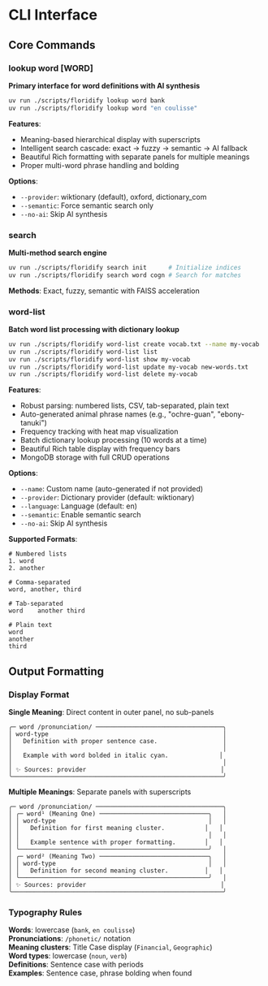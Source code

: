 # CLI Interface

## Core Commands

### lookup word [WORD]
**Primary interface for word definitions with AI synthesis**

```bash
uv run ./scripts/floridify lookup word bank
uv run ./scripts/floridify lookup word "en coulisse"  
```

**Features**:
- Meaning-based hierarchical display with superscripts
- Intelligent search cascade: exact → fuzzy → semantic → AI fallback
- Beautiful Rich formatting with separate panels for multiple meanings
- Proper multi-word phrase handling and bolding

**Options**:
- `--provider`: wiktionary (default), oxford, dictionary_com
- `--semantic`: Force semantic search only
- `--no-ai`: Skip AI synthesis

### search
**Multi-method search engine**

```bash
uv run ./scripts/floridify search init      # Initialize indices
uv run ./scripts/floridify search word cogn # Search for matches
```

**Methods**: Exact, fuzzy, semantic with FAISS acceleration

### word-list
**Batch word list processing with dictionary lookup**

```bash
uv run ./scripts/floridify word-list create vocab.txt --name my-vocab
uv run ./scripts/floridify word-list list
uv run ./scripts/floridify word-list show my-vocab
uv run ./scripts/floridify word-list update my-vocab new-words.txt
uv run ./scripts/floridify word-list delete my-vocab
```

**Features**:
- Robust parsing: numbered lists, CSV, tab-separated, plain text
- Auto-generated animal phrase names (e.g., "ochre-guan", "ebony-tanuki")
- Frequency tracking with heat map visualization
- Batch dictionary lookup processing (10 words at a time)
- Beautiful Rich table display with frequency bars
- MongoDB storage with full CRUD operations

**Options**:
- `--name`: Custom name (auto-generated if not provided)
- `--provider`: Dictionary provider (default: wiktionary)
- `--language`: Language (default: en)
- `--semantic`: Enable semantic search
- `--no-ai`: Skip AI synthesis

**Supported Formats**:
```
# Numbered lists
1. word
2. another

# Comma-separated
word, another, third

# Tab-separated
word	another	third

# Plain text
word
another
third
```

## Output Formatting

### Display Format

**Single Meaning**: Direct content in outer panel, no sub-panels
```
╭─ word /pronunciation/ ───────────────────────────────────╮
│ word-type                                                │
│   Definition with proper sentence case.                  │
│                                                          │
│   Example with word bolded in italic cyan.              │
│                                                          │
│ ✨ Sources: provider                                     │
╰──────────────────────────────────────────────────────────╯
```

**Multiple Meanings**: Separate panels with superscripts
```
╭─ word /pronunciation/ ───────────────────────────────────╮
│ ╭─ word¹ (Meaning One) ──────────────────────────────╮   │
│ │ word-type                                          │   │
│ │   Definition for first meaning cluster.           │   │ 
│ │                                                    │   │
│ │   Example sentence with proper formatting.        │   │
│ ╰────────────────────────────────────────────────────╯   │
│ ╭─ word² (Meaning Two) ──────────────────────────────╮   │
│ │ word-type                                          │   │
│ │   Definition for second meaning cluster.          │   │
│ ╰────────────────────────────────────────────────────╯   │
│ ✨ Sources: provider                                     │
╰──────────────────────────────────────────────────────────╯
```

### Typography Rules

**Words**: lowercase (`bank`, `en coulisse`)  
**Pronunciations**: `/phonetic/` notation  
**Meaning clusters**: Title Case display (`Financial`, `Geographic`)  
**Word types**: lowercase (`noun`, `verb`)  
**Definitions**: Sentence case with periods  
**Examples**: Sentence case, phrase bolding when found